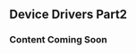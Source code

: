 <!DOCTYPE html>
<html>
<head>
    <meta charset="utf-8">
    <title>Device Drivers Part2</title>
    <link rel="stylesheet" href="https://cdn.jsdelivr.net/npm/reveal.js/dist/reveal.css">
    <link rel="stylesheet" href="https://cdn.jsdelivr.net/npm/reveal.js/dist/theme/black.css">
</head>
<body>
    <div class="reveal">
        <div class="slides">
            <section>
                <h1>Device Drivers Part2</h1>
                <h3>Content Coming Soon</h3>
            </section>
        </div>
    </div>
    <script src="https://cdn.jsdelivr.net/npm/reveal.js/dist/reveal.js"></script>
    <script>
        Reveal.initialize();
    </script>
</body>
</html>
